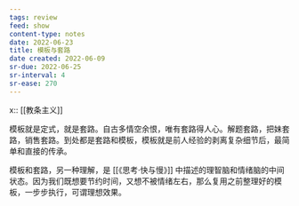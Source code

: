 ```yaml
---
tags: review
feed: show
content-type: notes
date: 2022-06-23
title: 模板与套路
date created: 2022-06-09
sr-due: 2022-06-25
sr-interval: 4
sr-ease: 270
---
```


x:: [[教条主义]]

模板就是定式，就是套路。自古多情空余恨，唯有套路得人心。解题套路，把妹套路，销售套路。到处都是套路和模板，模板就是前人经验的剥离复杂细节后，最简单和直接的传承。

模板和套路，另一种理解，是 [[《思考·快与慢》]] 中描述的理智脑和情绪脑的中间状态。因为我们既想要节约时间，又想不被情绪左右，那么复用之前整理好的模板，一步步执行，可谓理想效果。
